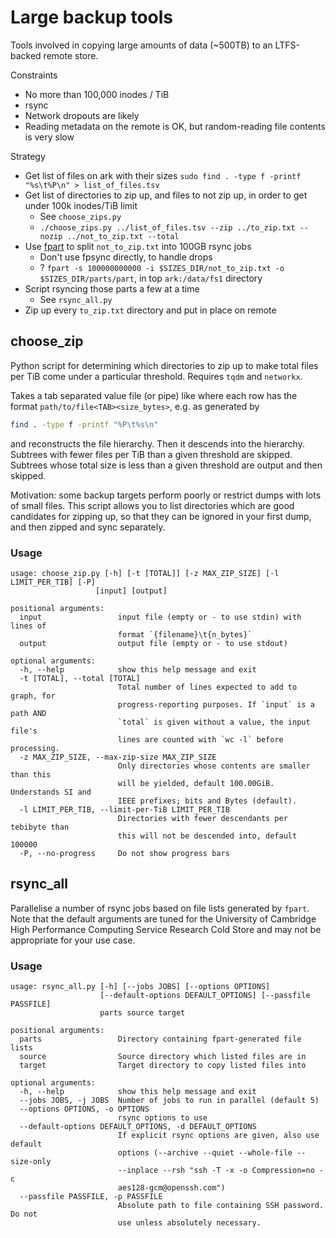 # Large backup tools

Tools involved in copying large amounts of data (~500TB) to an LTFS-backed remote store.

Constraints

- No more than 100,000 inodes / TiB
- rsync
- Network dropouts are likely
- Reading metadata on the remote is OK, but random-reading file contents is very slow

Strategy

- Get list of files on ark with their sizes `sudo find . -type f -printf "%s\t%P\n" > list_of_files.tsv`
- Get list of directories to zip up, and files to not zip up, in order to get under 100k inodes/TiB limit
  - See `choose_zips.py`
  - `./choose_zips.py ../list_of_files.tsv --zip ../to_zip.txt --nozip ../not_to_zip.txt --total`
- Use [fpart](https://github.com/martymac/fpart) to split `not_to_zip.txt` into 100GB rsync jobs
  - Don't use fpsync directly, to handle drops
  - ? `fpart -s 100000000000 -i $SIZES_DIR/not_to_zip.txt -o $SIZES_DIR/parts/part`, in top `ark:/data/fs1` directory
- Script rsyncing those parts a few at a time
  - See `rsync_all.py`
- Zip up every `to_zip.txt` directory and put in place on remote

## choose_zip

Python script for determining which directories to zip up to make total files per TiB come under a particular threshold.
Requires `tqdm` and `networkx`.

Takes a tab separated value file (or pipe) like where each row has the format `path/to/file<TAB><size_bytes>`, e.g. as generated by

```sh
find . -type f -printf "%P\t%s\n"
```

and reconstructs the file hierarchy.
Then it descends into the hierarchy.
Subtrees with fewer files per TiB than a given threshold are skipped.
Subtrees whose total size is less than a given threshold are output and then skipped.

Motivation: some backup targets perform poorly or restrict dumps with lots of small files.
This script allows you to list directories which are good candidates for zipping up,
so that they can be ignored in your first dump, and then zipped and sync separately.

### Usage

```_choose_zip
usage: choose_zip.py [-h] [-t [TOTAL]] [-z MAX_ZIP_SIZE] [-l LIMIT_PER_TIB] [-P]
                   [input] [output]

positional arguments:
  input                 input file (empty or - to use stdin) with lines of
                        format `{filename}\t{n_bytes}`
  output                output file (empty or - to use stdout)

optional arguments:
  -h, --help            show this help message and exit
  -t [TOTAL], --total [TOTAL]
                        Total number of lines expected to add to graph, for
                        progress-reporting purposes. If `input` is a path AND
                        `total` is given without a value, the input file's
                        lines are counted with `wc -l` before processing.
  -z MAX_ZIP_SIZE, --max-zip-size MAX_ZIP_SIZE
                        Only directories whose contents are smaller than this
                        will be yielded, default 100.00GiB. Understands SI and
                        IEEE prefixes; bits and Bytes (default).
  -l LIMIT_PER_TIB, --limit-per-TiB LIMIT_PER_TIB
                        Directories with fewer descendants per tebibyte than
                        this will not be descended into, default 100000
  -P, --no-progress     Do not show progress bars
```

## rsync_all

Parallelise a number of rsync jobs based on file lists generated by `fpart`.
Note that the default arguments are tuned for the
University of Cambridge High Performance Computing Service Research Cold Store
and may not be appropriate for your use case.

### Usage

```_rsync_all
usage: rsync_all.py [-h] [--jobs JOBS] [--options OPTIONS]
                    [--default-options DEFAULT_OPTIONS] [--passfile PASSFILE]
                    parts source target

positional arguments:
  parts                 Directory containing fpart-generated file lists
  source                Source directory which listed files are in
  target                Target directory to copy listed files into

optional arguments:
  -h, --help            show this help message and exit
  --jobs JOBS, -j JOBS  Number of jobs to run in parallel (default 5)
  --options OPTIONS, -o OPTIONS
                        rsync options to use
  --default-options DEFAULT_OPTIONS, -d DEFAULT_OPTIONS
                        If explicit rsync options are given, also use default
                        options (--archive --quiet --whole-file --size-only
                        --inplace --rsh "ssh -T -x -o Compression=no -c
                        aes128-gcm@openssh.com")
  --passfile PASSFILE, -p PASSFILE
                        Absolute path to file containing SSH password. Do not
                        use unless absolutely necessary.
```
